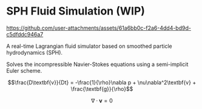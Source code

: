 # SPH Fluid Simulation (WIP)

<!-- https://github.com/user-attachments/assets/a33e29b2-1dcb-4b89-b545-714844991433 -->

https://github.com/user-attachments/assets/61a6bb0c-f2a6-4dd4-bd9d-c5dfddc946a7


A real-time Lagrangian fluid simulator based on smoothed particle hydrodynamics (SPH).

Solves the incompressible Navier-Stokes equations using a semi-implicit Euler scheme.
```math
\frac{D\textbf{v}}{Dt} = -\frac{1}{\rho}\nabla p + \nu\nabla^2\textbf{v} + \frac{\textbf{g}}{\rho}
```

```math
\nabla \cdot \textbf{v} = 0
```



<!-- 🚧 Currently a work-in-progress. 🚧 -->


<!-- Smoothed-Particle Hydrodynamics (SPH)

Particle-based Lagrangian approach (as opposed to grid-based Eulerian)

SPH is an interpolation method for particle systems. With SPH, field quantities that are only defined at discrete particle locations can be evaluated anywhere in space.

Local radial smoothing kernels with finite support.
Should be normalized such that area under kernel is 1.

Conservation of mass. <- guaranteed in particle-based simulations
Conservation of momemtum (Navier-Stokes).


TODO: radix sort key size is bounded by the hashtable size in spatial hashing, so you don't need 4 passes of 8 bits for a uint technically. Speed up.


https://matthias-research.github.io/pages/publications/sca03.pdf
https://sph-tutorial.physics-simulation.org/pdf/SPH_Tutorial.pdf

screen space shader?

Gotcha:
In std430, vec3's are padded to be vec4's.

SPH
Navier-Stokes
Look ahead particle position trick.
Fix boundary deficiency.
Surface tension.
fixed-radius near neighbor problem
sparse grid storage.

https://ramakarl.com/pdfs/2014_Hoetzlein_FastFixedRadius_Neighbors.pdf

uniform grid -> using index sort (optimize further using Z-curves - also important on GPU?) (handles with insertion sort)
-> (better memory) using spatial hashing (very simple)

https://ephyslab.uvigo.es/publica/documents/file_259Dominguez_etal_2010_IJNMF_DOI.pdf
"sliding vector, static matrix, linked list"
CLL vs. Verlet (does CLL mean uniform grid?)

Cell lists are a spatial grid (3D or 2D) that divides space into cells (small cubes/boxes).
Verlet lists are neighbor lists for each particle.

In SPH, cell lists are the standard, while in molecular dynamics, Verlet lists are the standard.
Verlet lists take O(N^2) time to construct.

DualSPHysics uses CLL. With CLL, an actual list of neighbors is NOT generated.


CLL using compressed neighbor lists. (Most direct competitor is compact hashing)
Compute cell indices using Morton Codes (bit interleaving).
Build a compact list -> (cell index [Morton Code], index of first particle in this cell)
With this approach, you can query the number of particles in a cell by taking the differenec between
the start indices of adjacent compact lists.
particle -> marker if different from previous particle -> prefix sum
-> if marker is 1, write (particle index, cell index) to compact cell array.

Based on the z-order, compute a list of sub-ranges of cells that cover the 3x3x3 neighborhood.
The min and max cell indices are computed by the BigMin-LitMax algorithm. These indices are then
found in the compact list via ternery search with fallback to linear search.
The idea with this algorithm is to compute a compressed neighborhood list for each particle ONCE per
iteration.

Use a SoA!!!!!!!! Best to combine into vec4s (mass + position), (velocity, density)
Storing start AND END index is useful for avoiding loops in the neighborhood query. Could also just
sort particules themselves, not their handles.
GPUSHP uses a fixed-sized neighbor list with a sentinal value ("neighbor-major").
https://arxiv.org/pdf/2207.11328

(This talk about the NVIDIA GPU neighbor search. Basically what I have but cross-reference this just in case.)
https://wickedengine.net/2018/05/scalabe-gpu-fluid-simulation/

int3 cellIndex = floor(particleA.position / h);

for(int i = -1; i <= 1; ++i)
{
  for(int j = -1; j <= 1; ++j)
  {
    for(int k = -1; k <= 1; ++k)
    {
       int3 neighborIndex = cellIndex + int3(i, j, k);
       uint flatNeighborIndex = GetFlatCellIndex(neighborIndex);
       
       // look up the offset to the cell:
       uint neighborIterator = cellOffsetBuffer[flatNeighborIndex];

       // iterate through particles in the neighbour cell (if iterator offset is valid)
       while(neighborIterator != 0xFFFFFFFF && neighborIterator < particleCount)
       {
         uint particleIndexB = particleIndexBuffer[neighborIterator];
         if(cellIndexBuffer[particleIndexB] != flatNeighborIndex)
         {
           break;  // it means we stepped out of the neighbour cell list!
         }

         // Here you can load particleB and do the SPH evaluation logic

         neighborIterator++;  // iterate...
       }

    }
  }
}

(Don't do the triple loop or unroll though. Keep using the lookup table.)


Amortize the cost of neighbor search by building a neighbor list per particle. Precompute the maximum
number of neighbors.

cellStart[] is like head[] array for linked list.
cellIDtoParticleID[]

Things to try:
1. Use Morton codes for spatial ordering instead of hashing. See if this improves performance.
   While also sorting particles array every few simulation steps.
2. Use a SoA format.
3. See if you can utilize shared memory in more places besides radix sort.
4. Each thread should handle 4-8 particles.
5. See if the neighbor loop can be improved.
6. [FINITE GRID]

IF HASH IS STORED SEPERATELY, WILL THE (HASH) KERNEL RUNTIME BE LESS AND PHYSICS KERNEL RUNTIME BE MORE?


Are Morton codes a form of hashing? Hilbert codes are another alternative.

Z-index sort is useful for reordering particles themselves or in a finite domain.


SoA should help because more writes can be coalesced together?




SESPH
for each particle i do
    compute density
    compute pressure
for each particle i do
    compute forces
    integrate


PCISPH (can use larger time steps, resulting in greater overall efficiency)
for each particle i do
    compute forces
    pressure = 0
    pressure_force = vec3(0,0,0)
k = 0
while (max() > eta or k < 3) do
    for each particle i do
        predict velocity
        predict position
    for each particle i do
        update distance to neighbors
        predict density variation
        update pressure
    for each particle i do
        compute pressure force
    k++
for each particle i do
    integrate

IISPH


DFSPH



https://arxiv.org/abs/2212.07679



index sort + spatial hashing for infinite domains + radix sort


Comparison of parallel GPU sorting algorithms:
https://arxiv.org/pdf/1511.03404

bitonic (multistep + adaptive), merge, quick, radix, sample

radix is one of the fastest for short keys (which in this case will be bounded for )
64 or 32 bit keys

Z-index sort uses insertion sort

maybe try radix, merge, and bitonic
Could even terminate radix sort early based on HASH_TABLE_SIZE number of bits?

parallel radix sort
https://gpuopen.com/download/publications/Introduction_to_GPU_Radix_Sort.pdf
https://www.sci.utah.edu/~csilva/papers/cgf.pdf

The block size is determined
as a multiplier of the SIMD size to exploit the full power of
SIMD processing unit

Blelloch:
https://ams148-spring18-01.courses.soe.ucsc.edu/system/files/attachments/note5.pdf -->

<!-- ## Incompressible Fluid Solvers -->
<!---->
<!-- ```math -->
<!-- \frac{D\textbf{v}}{Dt} = -\frac{1}{\rho}\nabla p + \nu\nabla^2\textbf{v} + \frac{\textbf{g}}{\rho} -->
<!-- \nabla \cdot \textbf{v} = 0 -->
<!-- ``` -->
<!---->
<!---->
<!-- CLF condition. -->
<!---->
<!-- PCISPH < IISPH < DFSPH -->
<!---->
<!-- ## Neighborhood Search -->
<!---->
<!-- Sort particles based on uniform grid and Z-index sorting. -->
<!---->
<!---->
<!-- ### GPU Radix Sort -->
<!---->
<!-- ### Spatial Hashing with a Z-Order Curve -->
<!---->
<!---->
<!-- ## Rigid-Fluid Boundary Handling -->
<!---->
<!-- * Particle-based boundary handling is popular. Surface-sampled approaches (as opposed to -->
<!-- volume-sampled) approaches is more popular. -->
<!---->
<!---->
<!-- How do you evaluate pressure values at boundaries? -->
<!-- pressure mirroring: assume the pressure at a boundary particle is the same as that of the fluid -->
<!-- particle being evaluated. -->
<!-- pressure boundaries: use SPH-like formulation to estimate pressure values at boundary particles -->
<!-- using a discretization of the pressure Poisson equation, resulting in a system of equations that is solved using a relaxed Jacobi method. -->
<!-- moving least squares pressure extrapolation -->
<!---->
<!---->
<!---->
<!-- ALSO: -->
<!-- Which kernels? -->
<!-- cubic spline -->
<!---->
<!-- Surface tension. -->


